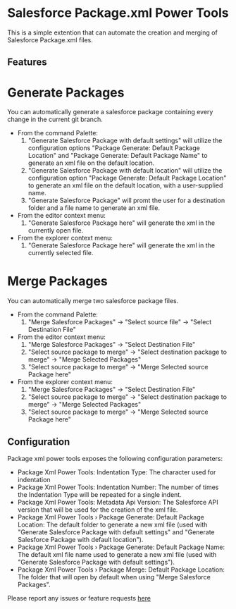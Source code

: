 # Salesforce Package.xml Power Tools

This is a simple extention that can automate the creation and merging of Salesforce Package.xml files.

## Features

# Generate Packages

You can automatically generate a salesforce package containing every change in the current git branch.
* From the command Palette:
    1. "Generate Salesforce Package with default settings" will utilize the configuration options "Package Generate: Default Package Location" and "Package Generate: Default Package Name"  to generate an xml file on the default location.
    2. "Generate Salesforce Package with default location" will utilize the configuration option "Package Generate: Default Package Location" to generate an xml file on the default location, with a user-supplied name.
    3. "Generate Salesforce Package" will promt the user for a destination folder and a file name to generate an xml file.
* From the editor context menu:
    1. "Generate Salesforce Package here" will generate the xml in the currently open file.
* From the explorer context menu:
    1. "Generate Salesforce Package here" will generate the xml in the currently selected file.

# Merge Packages

You can automatically merge two salesforce package files.
* From the command Palette:
    1. "Merge Salesforce Packages" -> "Select source file" -> "Select Destination File"
* From the editor context menu:
    1. "Merge Salesforce Packages" -> "Select Destination File"
    2. "Select source package to merge" -> "Select destination package to merge" -> "Merge Selected Packages"
    3. "Select source package to merge" -> "Merge Selected source Package here"
* From the explorer context menu:
    1. "Merge Salesforce Packages" -> "Select Destination File"
    2. "Select source package to merge" -> "Select destination package to merge" -> "Merge Selected Packages"
    3. "Select source package to merge" -> "Merge Selected source Package here"

## Configuration

Package xml power tools exposes the following configuration parameters:
* Package Xml Power Tools: Indentation Type: The character used for indentation
* Package Xml Power Tools: Indentation Number: The number of times the Indentation Type will be repeated for a single indent.
* Package Xml Power Tools: Metadata Api Version: The Salesforce API version that will be used for the creation of the xml file.
* Package Xml Power Tools › Package Generate: Default Package Location: The default folder to generate a new xml file (used with "Generate Salesforce Package with default settings" and "Generate Salesforce Package with default location").
* Package Xml Power Tools › Package Generate: Default Package Name: The default xml file name used to generate a new xml file (used with "Generate Salesforce Package with default settings").
* Package Xml Power Tools › Package Merge: Default Package Location: The folder that will open by default when using "Merge Salesforce Packages".


Please report any issues or feature requests [here](https://github.com/AndronikosKon/salesforce-package-xml-power-tools/issues)

